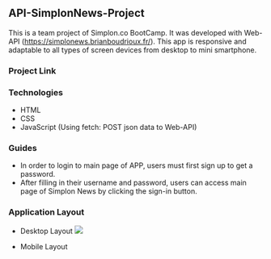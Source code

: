 ## API-SimplonNews-Project

This is a team project of Simplon.co BootCamp. It was developed with Web-API (https://simplonews.brianboudrioux.fr/). This app is responsive and adaptable to all types of screen devices from desktop to mini smartphone.

### Project Link

### Technologies

- HTML
- CSS
- JavaScript (Using fetch: POST json data to Web-API)

### Guides

- In order to login to main page of APP, users must first sign up to get a password.
- After filling in their username and password, users can access main page of Simplon News by clicking the sign-in button.

### Application Layout

- Desktop Layout
![](DesktopLayout.png)

- Mobile Layout
